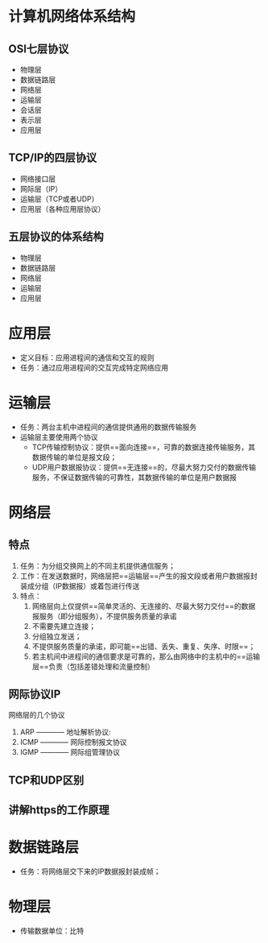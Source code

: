 # 计算机网络体系结构

## OSI七层协议

- 物理层
- 数据链路层
- 网络层
- 运输层
- 会话层
- 表示层
- 应用层

## TCP/IP的四层协议

- 网络接口层
- 网际层（IP）
- 运输层（TCP或者UDP）
- 应用层（各种应用层协议）

## 五层协议的体系结构

- 物理层
- 数据链路层
- 网络层
- 运输层
- 应用层

# 应用层
- 定义目标：应用进程间的通信和交互的规则
- 任务：通过应用进程间的交互完成特定网络应用

# 运输层
- 任务：两台主机中进程间的通信提供通用的数据传输服务
- 运输层主要使用两个协议
    - TCP传输控制协议：提供==面向连接==，可靠的数据连接传输服务，其数据传输的单位是报文段；
    - UDP用户数据报协议：提供==无连接==的，尽最大努力交付的数据传输服务，不保证数据传输的可靠性，其数据传输的单位是用户数据报


# 网络层


## 特点

1. 任务：为分组交换网上的不同主机提供通信服务；
2. 工作：在发送数据时，网络层把==运输层==产生的报文段或者用户数据报封装成分组（IP数据报）或着包进行传送
3. 特点：
   1. 网络层向上仅提供==简单灵活的、无连接的、尽最大努力交付==的数据报服务（即分组服务），不提供服务质量的承诺
   2. 不需要先建立连接；
   3. 分组独立发送；
   4. 不提供服务质量的承诺，即可能==出错、丢失、重复、失序、时限==；
   5. 若主机间中进程间的通信要求是可靠的，那么由网络中的主机中的==运输层==负责（包括差错处理和流量控制）




## 网际协议IP

网络层的几个协议

1. ARP ———— 地址解析协议:
2. ICMP ———— 网际控制报文协议
3. IGMP ———— 网际组管理协议


## TCP和UDP区别
## 讲解https的工作原理



# 数据链路层

- 任务：将网络层交下来的IP数据报封装成帧；

# 物理层

- 传输数据单位：比特




